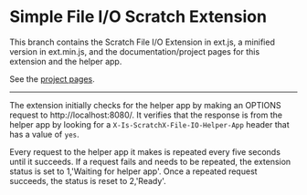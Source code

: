 # Simple File I/O Scratch Extension
This branch contains the Scratch File I/O Extension in ext.js, a minified version in ext.min.js, and the documentation/project pages for this extension and the helper app.

See the [project pages](https://github.com/Znapi/scratchx/wiki/File-I-O/).

---

The extension initially checks for the helper app by making an OPTIONS request to http://localhost:8080/. It verifies that the response is from the helper app by looking for a `X-Is-ScratchX-File-IO-Helper-App` header that has a value of `yes`.

Every request to the helper app it makes is repeated every five seconds until it succeeds. If a request fails and needs to be repeated, the extension status is set to 1,'Waiting for helper app'. Once a repeated request succeeds, the status is reset to 2,'Ready'.